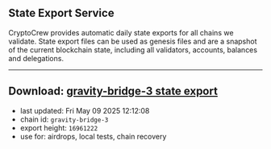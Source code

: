 ## State Export Service
CryptoCrew provides automatic daily state exports for all chains we validate. State export files can be used as genesis files and are a snapshot of the current blockchain state, including all validators, accounts, balances and delegations.

---
**Download: [gravity-bridge-3 state export](https://dl-eu2.ccvalidators.com/SERVICE/gravitybridge/gravity-bridge-3_export_16961222.json)**
---

- last updated: Fri May 09 2025 12:12:08
- chain id: `gravity-bridge-3`
- export height: `16961222`
- use for: airdrops, local tests, chain recovery
